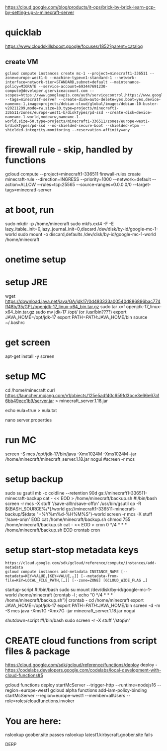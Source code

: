 https://cloud.google.com/blog/products/it-ops/brick-by-brick-learn-gcp-by-setting-up-a-minecraft-server
# quicklab
https://www.cloudskillsboost.google/focuses/1852?parent=catalog
## create VM
```
gcloud compute instances create mc-1 --project=minecraft1-336511 --zone=europe-west1-b --machine-type=n1-standard-1 --network-interface=network-tier=STANDARD,subnet=default --maintenance-policy=MIGRATE --service-account=693447691230-compute@developer.gserviceaccount.com --scopes=https://www.googleapis.com/auth/servicecontrol,https://www.googleapis.com/auth/service.management.readonly,https://www.googleapis.com/auth/logging.write,https://www.googleapis.com/auth/monitoring.write,https://www.googleapis.com/auth/trace.append,https://www.googleapis.com/auth/devstorage.read_write --tags=minecratf-server --create-disk=auto-delete=yes,boot=yes,device-name=mc-1,image=projects/debian-cloud/global/images/debian-10-buster-v20211209,mode=rw,size=10,type=projects/minecraft1-336511/zones/europe-west1-b/diskTypes/pd-ssd --create-disk=device-name=mc-1-world,mode=rw,name=mc-1-world,size=50,type=projects/minecraft1-336511/zones/europe-west1-b/diskTypes/pd-ssd --no-shielded-secure-boot --shielded-vtpm --shielded-integrity-monitoring --reservation-affinity=any
```

# firewall rule - skip, handled by functions
gcloud compute --project=minecraft1-336511 firewall-rules create minecraft-rule --direction=INGRESS --priority=1000 --network=default --action=ALLOW --rules=tcp:25565 --source-ranges=0.0.0.0/0 --target-tags=minecratf-server


# at boot, run
sudo mkdir -p /home/minecraft
sudo mkfs.ext4 -F -E lazy_itable_init=0,lazy_journal_init=0,discard /dev/disk/by-id/google-mc-1-world
sudo mount -o discard,defaults /dev/disk/by-id/google-mc-1-world /home/minecraft


# onetime setup
# setup JRE
wget https://download.java.net/java/GA/jdk17/0d483333a00540d886896bac774ff48b/35/GPL/openjdk-17_linux-x64_bin.tar.gz
sudo tar xvf openjdk-17_linux-x64_bin.tar.gz
sudo mv jdk-17 /opt/
(or /usr/bin????)
export JAVA_HOME=/opt/jdk-17
export PATH=$PATH:$JAVA_HOME/bin 
source ~/.bashrc
# get screen
apt-get install -y screen

# setup MC
cd /home/minecraft
curl https://launcher.mojang.com/v1/objects/125e5adf40c659fd3bce3e66e67a16bb49ecc1b9/server.jar > minecraft_server.1.18.jar

echo eula=true > eula.txt

nano server.properties


# run MC
screen -S mcs /opt/jdk-17/bin/java -Xmx1024M -Xms1024M -jar /home/minecraft/minecraft_server.1.18.jar nogui
#screen -r mcs

# setup backup
sudo su
gsutil mb -c coldline --retention 90d gs://minecraft1-336511-minecraft-backup
cat - << EOD > /home/minecraft/backup.sh
#!/bin/bash
screen -r mcs -X stuff '/save-all\n/save-off\n'
/usr/bin/gsutil cp -R \${BASH_SOURCE%/*}/world gs://minecraft1-336511-minecraft-backup/\$(date "+%Y%m%d-%H%M%S")-world
screen -r mcs -X stuff '/save-on\n'
EOD
cat /home/minecraft/backup.sh
chmod 755 /home/minecraft/backup.sh
cat - << EOD > cron
0 */4 * * * /home/minecraft/backup.sh
EOD
crontab cron


# setup start-stop metadata keys
    https://cloud.google.com/sdk/gcloud/reference/compute/instances/add-metadata
    gcloud compute instances add-metadata INSTANCE_NAME [--metadata=KEY=VALUE,[KEY=VALUE,…]] [--metadata-from-file=KEY=LOCAL_FILE_PATH,[…]] [--zone=ZONE] [GCLOUD_WIDE_FLAG …]
startup-script 
#!/bin/bash
sudo su
mount /dev/disk/by-id/google-mc-1-world /home/minecraft
(crontab -l ; echo "0 */4 * * * /home/minecraft/backup.sh")| crontab -
cd /home/minecraft
export JAVA_HOME=/opt/jdk-17
export PATH=$PATH:$JAVA_HOME/bin 
screen -d -m -S mcs java -Xms1G -Xmx7G -jar minecraft_server.1.18.jar nogui

shutdown-script
#!/bin/bash
sudo screen -r -X stuff '/stop\n'


# CREATE cloud functions from script files & package
https://cloud.google.com/sdk/gcloud/reference/functions/deploy
deploy - https://codelabs.developers.google.com/codelabs/local-development-with-cloud-functions#5




gcloud functions deploy startMcServer --trigger-http --runtime=nodejs16 --region=europe-west1
gcloud alpha functions add-iam-policy-binding startMcServer --region=europe-west1 --member=allUsers --role=roles/cloudfunctions.invoker




# You are here:
nslookup goober.site
passes
nslookup latest1.kirbycraft.goober.site
fails

DERP
